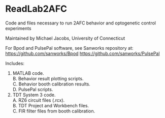 # ReadLab2AFC
Code and files necessary to run 2AFC behavior and optogenetic control experiments

Maintained by Michael Jacobs, University of Connecticut

For Bpod and PulsePal software, see Sanworks repository at: 	https://github.com/sanworks/Bpod
								https://github.com/sanworks/PulsePal


Includes:  

1. MATLAB code.  
	B. Behavior result plotting scripts.  
	C. Behavior booth calibration results.  
	D. PulsePal scripts.  
2. TDT System 3 code.  
	A. RZ6 circuit files (.rcx).  
	B. TDT Project and Workbench files.  
	C. FIR filter files from booth calibration.  
      
